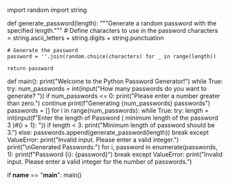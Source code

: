 import random
import string

def generate_password(length):
    """Generate a random password with the specified length."""
    # Define characters to use in the password
    characters = string.ascii_letters + string.digits + string.punctuation

    # Generate the password
    password = ''.join(random.choice(characters) for _ in range(length))

    return password

def main():
    print("Welcome to the Python Password Generator!")
    while True:
        try:
            num_passwords = int(input("How many passwords do you want to generate? "))
            if num_passwords <= 0:
                print("Please enter a number greater than zero.")
                continue
            print(f"Generating {num_passwords} passwords")
            passwords = []
            for i in range(num_passwords):
                while True:
                    try:
                        length = int(input(f"Enter the length of Password ( minimum length of the password 3 )#{i + 1}: "))
                        if length < 3:
                            print("Minimum length of password should be 3.")
                        else:
                            passwords.append(generate_password(length))
                            break
                    except ValueError:
                        print("Invalid input. Please enter a valid integer.")
            print("\nGenerated Passwords:")
            for i, password in enumerate(passwords, 1):
                print(f"Password {i}: {password}")
            break
        except ValueError:
            print("Invalid input. Please enter a valid integer for the number of passwords.")

if __name__ == "__main__":
    main()
